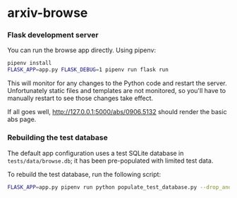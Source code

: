 # arxiv-browse

### Flask development server

You can run the browse app directly. Using pipenv:

```bash
pipenv install
FLASK_APP=app.py FLASK_DEBUG=1 pipenv run flask run
```


This will monitor for any changes to the Python code and restart the server.
Unfortunately static files and templates are not monitored, so you'll have to
manually restart to see those changes take effect.

If all goes well, http://127.0.0.1:5000/abs/0906.5132 should render the basic
abs page.

### Rebuilding the test database

The default app configuration uses a test SQLite database in
``tests/data/browse.db``; it has been pre-populated with limited test data.

To rebuild the test database, run the following script:

```bash
FLASK_APP=app.py pipenv run python populate_test_database.py --drop_and_create
```
